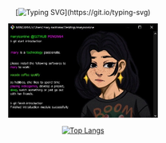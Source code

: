 <center>

[![Typing SVG](https://readme-typing-svg.demolab.com?font=Fira+Code&pause=1000&color=9D42CC&center=true&random=false&width=435&lines=Greetings+%3A%5D+I'm+Mary.)](https://git.io/typing-svg)

<img src="./images/0d34efe7-4d80-4de9-8c9b-5d997284740b.jfif" alt="Image" style="width:300px;"/>

[![Top Langs](https://github-readme-stats.vercel.app/api/top-langs/?username=maryisonline&langs_count=8&layout=donut&theme=midnight-purple)](https://github.com/maryisonline/github-readme-stats)

</center>
